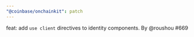 ```yaml
---
"@coinbase/onchainkit": patch
---
```


feat: add `use client` directives to identity components. By @roushou #669
